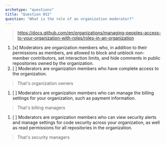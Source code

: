 ```yaml
---
archetype: "questions"
title: "Question 052"
question: "What is the role of an organization moderator?"
---
```



> https://docs.github.com/en/organizations/managing-peoples-access-to-your-organization-with-roles/roles-in-an-organization
1. [x] Moderators are organization members who, in addition to their permissions as members, are allowed to block and unblock non-member contributors, set interaction limits, and hide comments in public repositories owned by the organization.
1. [ ] Moderators are organization members who have complete access to the organization.
> That's organization owners
1. [ ] Moderators are organization members who can manage the billing settings for your organization, such as payment information.
> That's billing managers
1. [ ] Moderators are organization members who can view security alerts and manage settings for code security across your organization, as well as read permissions for all repositories in the organization.
> That's security managers
